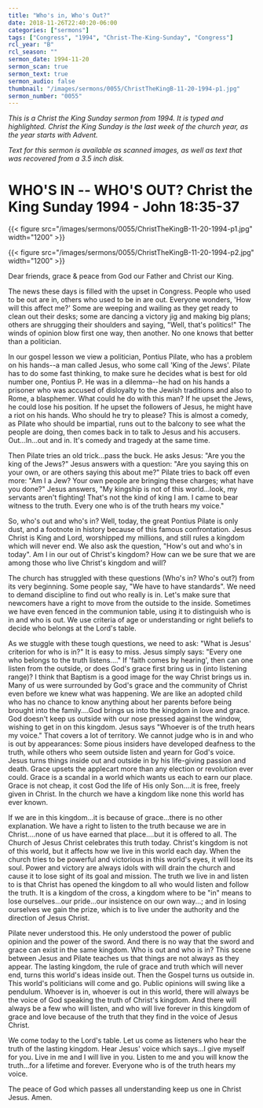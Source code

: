 ```yaml
---
title: "Who's in, Who's Out?"
date: 2018-11-26T22:40:20-06:00
categories: ["sermons"]
tags: ["Congress", "1994", "Christ-The-King-Sunday", "Congress"]
rcl_year: "B"
rcl_season: ""
sermon_date: 1994-11-20
sermon_scan: true
sermon_text: true
sermon_audio: false
thumbnail: "/images/sermons/0055/ChristTheKingB-11-20-1994-p1.jpg"
sermon_number: "0055"
---
```

_This is a Christ the King Sunday sermon from 1994. It is typed and highlighted. Christ the King Sunday is the last week of the church year, as the year starts with Advent._

<!--more-->

_Text for this sermon is available as scanned images, as well as text that was recovered from a 3.5 inch disk._

# **WHO'S IN -- WHO'S OUT?     Christ the King Sunday  1994 - John 18:35-37**

{{< figure src="/images/sermons/0055/ChristTheKingB-11-20-1994-p1.jpg" width="1200" >}}

{{< figure src="/images/sermons/0055/ChristTheKingB-11-20-1994-p2.jpg" width="1200" >}}

Dear friends, grace & peace from God our Father and Christ our King.

The news these days is filled with the upset in Congress.  People who used to be out are in, others who used to be in are out.  Everyone wonders, 'How will this affect me?'  Some are weeping and wailing as they get ready to clean out their desks; some are dancing a victory jig and making big plans; others are shrugging their shoulders and saying, "Well, that's politics!"  The winds of opinion blow first one way, then another.  No one knows that better than a politician.  

In our gospel lesson we view a politician, Pontius Pilate, who has a problem on his hands--a man called Jesus, who some call 'King of the Jews'.
Pilate has to do some fast thinking, to make sure he decides what is best for old number one, Pontius P.  He was in a dilemma--he had on his hands a prisoner who was accused of disloyalty to the Jewish traditions and also to Rome, a blasphemer.  What could he do with this man?  If he upset the Jews, he could lose his position.  If he upset the followers of Jesus, he might have a riot on his hands.  Who should he try to please?  This is almost a comedy, as Pilate who should be impartial, runs out to the balcony to see what the people are doing, then comes back in to talk to Jesus and his accusers.  Out...In...out and in. It's comedy and tragedy at the same time.

Then Pilate tries an old trick...pass the buck.  He asks Jesus: "Are you the king of the Jews?"  Jesus answers with a question: "Are you saying this on your own, or are others saying this about me?"  Pilate tries to back off even more: "Am I a Jew? Your own people are bringing these charges; what have you done?" Jesus answers, "My kingship is not of this world...look, my servants aren't fighting!  That's not the kind of king I am.  I came to bear witness to the truth.  Every one who is of the truth hears my voice."

So, who's out and who's in?  Well, today, the great Pontius Pilate is only dust, and a footnote in history because of this famous confrontation.  Jesus Christ is King and Lord, worshipped my millions, and still rules a kingdom which will never end.  We also ask the question, "How's out and who's in today".  Am I in our out of Christ's kingdom?  How can we be sure that we are among those who live Christ's kingdom and will?

The church has struggled with these questions (Who's in? Who's out?) from its very beginning.  Some people say, "We have to have standards".  We need to demand discipline to find out who really is in.  Let's make sure that newcomers have a right to move from the outside to the inside.  Sometimes we have even fenced in the communion table, using it to distinguish who is in and who is out.  We use criteria of age or understanding or right beliefs to decide who belongs at the Lord's table.

As we stuggle with these tough questions, we need to ask: "What is Jesus' criterion for who is in?"  It is easy to miss.  Jesus simply says: "Every one who belongs to the truth listens...."  If 'faith comes by hearing', then can one listen from the outside, or does God's grace first bring us in (into listening range)?  I think that Baptism is a good image for the way Christ brings us in.  Many of us were surrounded by God's grace and the community of Christ even before we knew what was happening.  We are like an adopted child who has no chance to know anything about her parents before being brought into the family....God brings us into the kingdom in love and grace.  God doesn't keep us outside with our nose pressed against the window, wishing to get in on this kingdom.  Jesus says "Whoever is of the truth hears my voice."  That covers a lot of territory.  We cannot judge who is in and who is out by appearances:  Some pious insiders have developed deafness to the truth, while others who seem outside listen and yearn for God's voice.  Jesus turns things inside out and outside in by his life-giving passion and death.  Grace upsets the applecart more than any election or revolution ever could.  Grace is a scandal in a world which wants us each to earn our place.  Grace is not cheap, it cost God the life of His only Son....it is free, freely given in Christ.  In the church we have a kingdom like none this world has ever known.

If we are in this kingdom...it is because of grace...there is no other explanation.  We have a right to listen to the truth because we are in Christ....none of us have earned that place....but it is offered to all.
The Church of Jesus Christ celebrates this truth today.  Christ's kingdom is not of this world, but it affects how we live in this world each day.  When the church tries to be powerful and victorious in this world's eyes, it will lose its soul.  Power and victory are always idols with will drain the church and cause it to lose sight of its goal and mission.  The truth we live in and listen to is that Christ has opened the kingdom to all who would listen and follow the truth.  It is a kingdom of the cross, a kingdom where to be "in" means to lose ourselves...our pride...our insistence on our own way...; and in losing ourselves we gain the prize, which is to live under the authority and the direction of Jesus Christ.

Pilate never understood this.  He only understood the power of public opinion and the power of the sword.  And there is no way that the sword and grace can exist in the same kingdom.  Who is out and who is in?  This scene between Jesus and Pilate teaches us that things are not always as they appear.  The lasting kingdom, the rule of grace and truth which will never end, turns this world's ideas inside out.  Then the Gospel turns us outside in.  This world's politicians will come and go.  Public opinions will swing like a pendulum.  Whoever is in, whoever is out in this world, there will always be the voice of God speaking the truth of Christ's kingdom.  And there will always be a few who will listen, and who will live forever in this kingdom of grace and love because of the truth that they find in the voice of Jesus Christ.

We come today to the Lord's table.  Let us come as listeners who hear the truth of the lasting kingdom.  Hear Jesus' voice which says...I give myself for you.  Live in me and I will live in you.  Listen to me and you will know the truth...for a lifetime and forever.  Everyone who is of the truth hears my voice.

The peace of God which passes all understanding keep us one in Christ Jesus. Amen.
